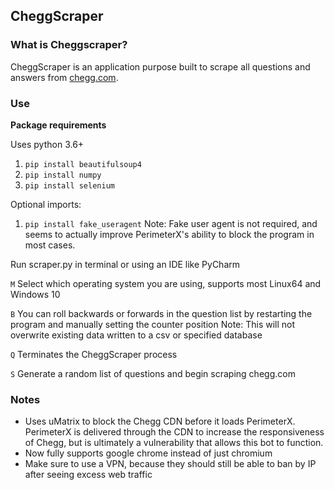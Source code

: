 ## CheggScraper
### What is Cheggscraper?
CheggScraper is an application purpose built to scrape all questions and answers from [chegg.com](https://www.chegg.com).

### Use
**Package requirements**

Uses python 3.6+
1. `pip install beautifulsoup4`
2. `pip install numpy`
3. `pip install selenium`

Optional imports:
1. `pip install fake_useragent`
Note: Fake user agent is not required, and seems to actually improve PerimeterX's ability to block the program in most cases.

Run scraper.py in terminal or using an IDE like PyCharm

`M` Select which operating system you are using, supports most Linux64 and Windows 10

`B` You can roll backwards or forwards in the question list by
restarting the program and manually setting the counter position
Note: This will not overwrite existing data written to a csv or specified database

`Q` Terminates the CheggScraper process

`S` Generate a random list of questions and begin scraping chegg.com

### Notes
* Uses uMatrix to block the Chegg CDN before it loads PerimeterX. PerimeterX is delivered through the CDN to
increase the responsiveness of Chegg, but is ultimately a vulnerability that allows this bot to function.
* Now fully supports google chrome instead of just chromium
* Make sure to use a VPN, because they should still be able to ban by IP after seeing excess web traffic
